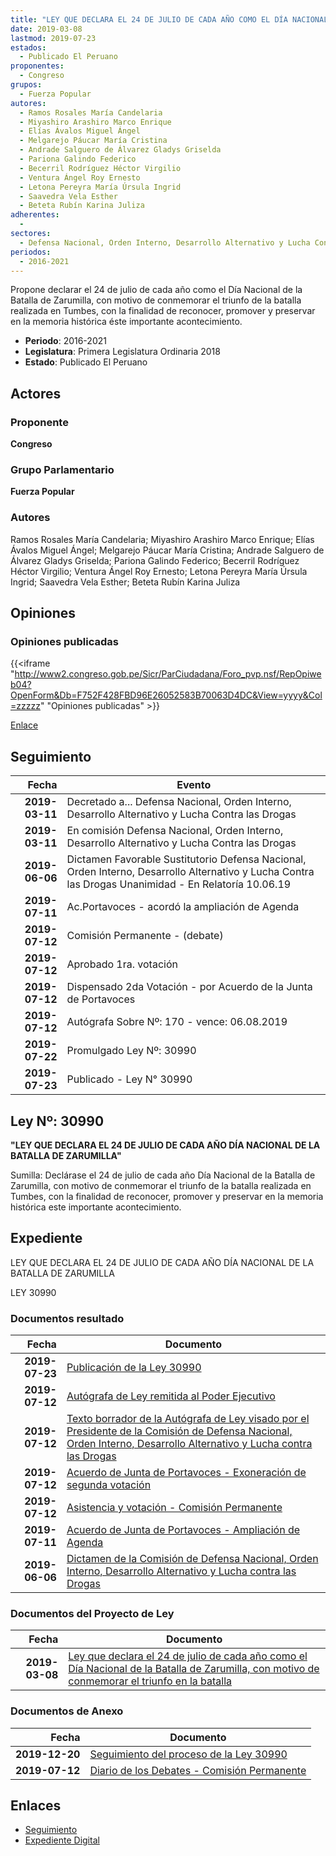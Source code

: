 ```yaml
---
title: "LEY QUE DECLARA EL 24 DE JULIO DE CADA AÑO COMO EL DÍA NACIONAL DE LA BATALLA DE ZARUMILLA, CON MOTIVO DE CONMEMORAR EL TRIUNFO EN LA BATALLA"
date: 2019-03-08
lastmod: 2019-07-23
estados: 
  - Publicado El Peruano
proponentes: 
  - Congreso
grupos: 
  - Fuerza Popular
autores: 
  - Ramos Rosales María Candelaria
  - Miyashiro Arashiro Marco Enrique
  - Elías Ávalos Miguel Ángel
  - Melgarejo Páucar María Cristina
  - Andrade Salguero de Álvarez Gladys Griselda
  - Pariona Galindo Federico
  - Becerril Rodríguez Héctor Virgilio
  - Ventura Ángel Roy Ernesto
  - Letona Pereyra María Úrsula Ingrid
  - Saavedra Vela Esther
  - Beteta Rubín Karina Juliza
adherentes: 
  - 
sectores: 
  - Defensa Nacional, Orden Interno, Desarrollo Alternativo y Lucha Contra las Drogas
periodos: 
  - 2016-2021
---
```


Propone declarar el 24 de julio de cada año como el Día Nacional de la Batalla de Zarumilla, con motivo de conmemorar el triunfo de la batalla realizada en Tumbes, con la finalidad de reconocer, promover y preservar en la memoria histórica éste importante acontecimiento.

- **Periodo**: 2016-2021
- **Legislatura**: Primera Legislatura Ordinaria 2018
- **Estado**: Publicado El Peruano

## Actores

### Proponente

**Congreso**

### Grupo Parlamentario

**Fuerza Popular**

### Autores

Ramos Rosales María Candelaria; Miyashiro Arashiro Marco Enrique; Elías Ávalos Miguel Ángel; Melgarejo Páucar María Cristina; Andrade Salguero de Álvarez Gladys Griselda; Pariona Galindo Federico; Becerril Rodríguez Héctor Virgilio; Ventura Ángel Roy Ernesto; Letona Pereyra María Úrsula Ingrid; Saavedra Vela Esther; Beteta Rubín Karina Juliza


## Opiniones

### Opiniones publicadas

{{<iframe "http://www2.congreso.gob.pe/Sicr/ParCiudadana/Foro_pvp.nsf/RepOpiweb04?OpenForm&Db=F752F428FBD96E26052583B70063D4DC&View=yyyy&Col=zzzzz" "Opiniones publicadas" >}}

[Enlace](http://www2.congreso.gob.pe/Sicr/ParCiudadana/Foro_pvp.nsf/RepOpiweb04?OpenForm&Db=F752F428FBD96E26052583B70063D4DC&View=yyyy&Col=zzzzz)

## Seguimiento

| Fecha | Evento |
|------:|--------|
| **2019-03-11** | Decretado a... Defensa Nacional, Orden Interno, Desarrollo Alternativo y Lucha Contra las Drogas|
| **2019-03-11** | En comisión Defensa Nacional, Orden Interno, Desarrollo Alternativo y Lucha Contra las Drogas|
| **2019-06-06** | Dictamen Favorable Sustitutorio Defensa Nacional, Orden Interno, Desarrollo Alternativo y Lucha Contra las Drogas Unanimidad - En Relatoría 10.06.19|
| **2019-07-11** | Ac.Portavoces - acordó la ampliación de Agenda|
| **2019-07-12** | Comisión Permanente - (debate)|
| **2019-07-12** | Aprobado 1ra. votación|
| **2019-07-12** | Dispensado 2da Votación - por Acuerdo de la Junta de Portavoces|
| **2019-07-12** | Autógrafa Sobre Nº: 170 - vence: 06.08.2019|
| **2019-07-22** | Promulgado Ley Nº: 30990|
| **2019-07-23** | Publicado - Ley N° 30990|

## Ley Nº: 30990

**"LEY QUE DECLARA EL 24 DE JULIO DE CADA AÑO DÍA NACIONAL DE LA BATALLA DE ZARUMILLA"**

Sumilla: Declárase el 24 de julio de cada año Día Nacional de la Batalla de Zarumilla, con motivo de conmemorar el triunfo de la batalla realizada en Tumbes, con la finalidad de reconocer, promover y preservar en la memoria histórica este importante acontecimiento.


## Expediente

LEY QUE DECLARA EL 24 DE JULIO DE CADA AÑO DÍA NACIONAL DE LA BATALLA DE ZARUMILLA

LEY 30990


### Documentos resultado

| Fecha | Documento |
|------:|--------|
| **2019-07-23** | [Publicación de la Ley 30990](http://www.leyes.congreso.gob.pe/Documentos/2016_2021/ADLP/Normas_Legales/30990-LEY.pdf) |
| **2019-07-12** | [Autógrafa de Ley remitida al Poder Ejecutivo](http://www.leyes.congreso.gob.pe/Documentos/2016_2021/ADLP/Texto_Aprobado/AU0402020190712.pdf) |
| **2019-07-12** | [Texto borrador de la Autógrafa de Ley visado por el Presidente de la Comisión de Defensa Nacional, Orden Interno, Desarrollo Alternativo y Lucha contra las Drogas](http://www.leyes.congreso.gob.pe/Documentos/2016_2021/Texto_Borrador_de_Autografa/BAU0402020190712.pdf) |
| **2019-07-12** | [Acuerdo de Junta de Portavoces - Exoneración de segunda votación](http://www.leyes.congreso.gob.pe/Documentos/2016_2021/Acuerdos/Junta_Portavoces/AJP0402020190712.pdf) |
| **2019-07-12** | [Asistencia y votación - Comisión Permanente](http://www.leyes.congreso.gob.pe/Documentos/2016_2021/Asistencia_y_Votacion/Proyectos_de_Ley/AV0402020190712.pdf) |
| **2019-07-11** | [Acuerdo de Junta de Portavoces - Ampliación de Agenda](http://www.leyes.congreso.gob.pe/Documentos/2016_2021/Acuerdos/Junta_Portavoces/AJP0402020190711.pdf) |
| **2019-06-06** | [Dictamen de la Comisión de Defensa Nacional, Orden Interno, Desarrollo Alternativo y Lucha contra las Drogas](http://www.leyes.congreso.gob.pe/Documentos/2016_2021/Dictamenes/Proyectos_de_Ley/04020DC07MAY20190606.pdf) |

### Documentos del Proyecto de Ley

| Fecha | Documento |
|------:|--------|
| **2019-03-08** | [Ley que declara el 24 de julio de cada año como el Día Nacional de la Batalla de Zarumilla, con motivo de conmemorar el triunfo en la batalla](http://www.leyes.congreso.gob.pe/Documentos/2016_2021/Proyectos_de_Ley_y_de_Resoluciones_Legislativas/PL0402020190308.pdf) |

### Documentos de Anexo

| Fecha | Documento |
|------:|--------|
| **2019-12-20** | [Seguimiento del proceso de la Ley 30990](http://www.leyes.congreso.gob.pe/Documentos/2016_2021/Seguimiento_de_Proyectos_de_Ley/04020PL20191220.pdf) |
| **2019-07-12** | [Diario de los Debates - Comisión Permanente](http://www2.congreso.gob.pe/Sicr/DiarioDebates/Publicad.nsf/SesionesPleno/05256D6E0073DFE905258436000F4CA8/$FILE/PER-2018-11.pdf) |

## Enlaces 

- [Seguimiento](http://www2.congreso.gob.pehttp://www2.congreso.gob.pe/Sicr/TraDocEstProc/CLProLey2016.nsf/f7fff46988ca05b1052578e100829cc7/3bd360a4ba0d642c052583b7005d97bc?OpenDocument)
- [Expediente Digital](http://www2.congreso.gob.pehttp://www2.congreso.gob.pe/Sicr/TraDocEstProc/CLProLey2016.nsf/f7fff46988ca05b1052578e100829cc7/3bd360a4ba0d642c052583b7005d97bc?OpenDocument&Click=05257FB7005EB655.eb71d0cf91d8294e05256cdf006b5706/$Body/0.1C6C)
